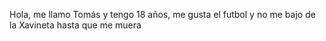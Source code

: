 Hola, me llamo Tomás y tengo 18 años, me gusta el futbol y no me bajo de la Xavineta hasta que me muera
